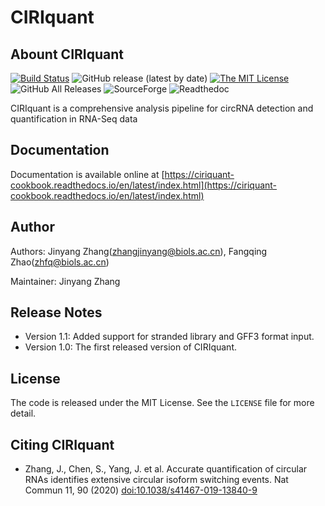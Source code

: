 # CIRIquant

## Abount CIRIquant

[![Build Status](https://staging.travis-ci.com/bioinfo-biols/CIRIquant.svg?branch=master)](https://staging.travis-ci.com/bioinfo-biols/CIRIquant)
![GitHub release (latest by date)](https://img.shields.io/github/v/release/bioinfo-biols/CIRIquant)
[![The MIT License](https://img.shields.io/badge/license-MIT-orange.svg)](https://github.com/bioinfo-biols/CIRIquant/blob/master/LICENSE)
![GitHub All Releases](https://img.shields.io/github/downloads/bioinfo-biols/CIRIquant/total)
![SourceForge](https://img.shields.io/sourceforge/dm/ciri/CIRIquant)
![Readthedoc](https://readthedocs.org/projects/ciriquant-cookbook/badge/?version=latest)

CIRIquant is a comprehensive analysis pipeline for circRNA detection and quantification in RNA-Seq data

## Documentation

Documentation is available online at [https://ciriquant-cookbook.readthedocs.io/en/latest/index.html](https://ciriquant-cookbook.readthedocs.io/en/latest/index.html)

## Author

Authors: Jinyang Zhang(zhangjinyang@biols.ac.cn), Fangqing Zhao(zhfq@biols.ac.cn)

Maintainer: Jinyang Zhang

## Release Notes

- Version 1.1: Added support for stranded library and GFF3 format input.
- Version 1.0: The first released version of CIRIquant.

## License

The code is released under the MIT License. See the `LICENSE` file for more detail.

## Citing CIRIquant

- Zhang, J., Chen, S., Yang, J. et al. Accurate quantification of circular RNAs identifies extensive circular isoform switching events. Nat Commun 11, 90 (2020) [doi:10.1038/s41467-019-13840-9](https://doi.org/10.1038/s41467-019-13840-9)
